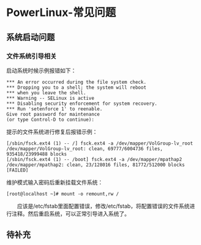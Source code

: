 # PowerLinux-常见问题
## 系统启动问题
### 文件系统引导相关
启动系统时候示例报错如下：
```
*** An error occurred during the file system check.
*** Dropping you to a shell; the system will reboot
*** when you leave the shell.
*** Warning -- SELinux is active
*** Disabling security enforcement for system recovery.
*** Run 'setenforce 1' to reenable.
Give root password for maintenance
(or type Control-D to continue): 
```
提示的文件系统进行修复后报错示例：
```
[/sbin/fsck.ext4 (1) -- /] fsck.ext4 -a /dev/mapper/VolGroup-lv_root 
/dev/mapper/VolGroup-lv_root: clean, 69777/6004736 files, 935418/23999488 blocks
[/sbin/fsck.ext4 (1) -- /boot] fsck.ext4 -a /dev/mapper/mpathap2 
/dev/mapper/mpathap2: clean, 23/128016 files, 81772/512000 blocks
[FAILED]
```
维护模式输入密码后重新挂载文件系统：
```
[root@localhost ~]# mount -o remount,rw /
```
&#8195;&#8195;应该是/etc/fstab里面配置错误，修改/etc/fstab，将配置错误的文件系统进行注释。然后重启系统，可以正常引导进入系统了。

## 待补充